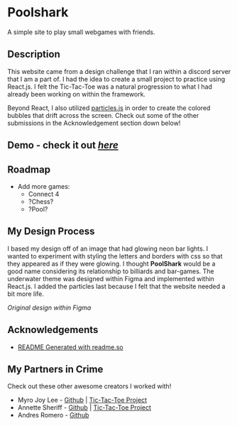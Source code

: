 # Poolshark

A simple site to play small webgames with friends. 




## Description

This website came from a design challenge that I ran within a discord server that I am a part of. I had the idea to create a small project to practice using React.js. I felt the Tic-Tac-Toe was a natural progression to what I had already been working on within the framework. 

Beyond React, I also utilized [particles.js](https://particles.js.org/) in order to create the colored bubbles that drift across the screen. Check out some of the other submissions in the Acknowledgement section down below!
## Demo - check it out [*here*](https://chimerical-puppy-f8d0d5.netlify.app/)

<Insert gif and link to demo>


## Roadmap

- Add more games:
    - Connect 4
    - ?Chess?
    - ?Pool?

## My Design Process

I based my design off of an image that had glowing neon bar lights. I wanted to experiment with styling the letters and borders with css so that they appeared as if they were glowing. I thought **PoolShark** would be a good name considering its relationship to billiards and bar-games. The underwater theme was designed within Figma and implemented within React.js. I added the particles last because I felt that the website needed a bit more life.

<Insert Figma Image>

*Original design within Figma*


## Acknowledgements

 - [README Generated with readme.so](https://readme.so/editor)


## My Partners in Crime

Check out these other awesome creators I worked with!

- Myro Joy Lee - [Github](https://github.com/myrojoylee) | [Tic-Tac-Toe Project](https://github.com/myrojoylee/tic-tac-toe)
- Annette Sheriff - [Github](https://github.com/myrojoylee) | [Tic-Tac-Toe Project](https://ohnetters-tic-tac-toe.netlify.app/) 
- Andres Romero - [Github](https://github.com/aromero18020) 
